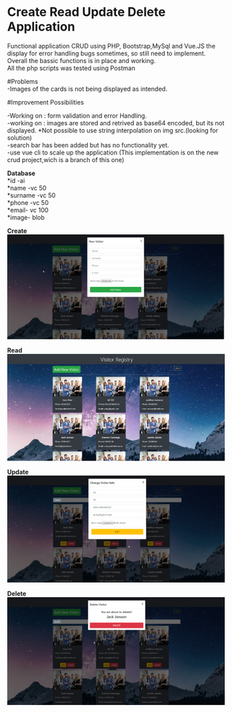 # Create Read Update Delete Application  
Functional application CRUD using PHP, Bootstrap,MySql and Vue.JS
the display for error handling bugs sometimes, so still need to implement.  
Overall the bassic functions is in place and working.  
All the php scripts was tested using Postman  

#Problems   
-Images of the cards is not being displayed as intended.

#Improvement Possibilities  

-Working on : form validation and error Handling.  
-working on : images are stored and retrived as base64 encoded, but its not displayed. *Not possible to use string interpolation on img src.(looking for solution)  
-search bar has been added but has no functionality yet.    
-use vue cli to scale up the application (This implementation is on the new crud project,wich is a branch of this one)      
 

**Database**   
*id -ai  
*name -vc 50  
*surname -vc 50  
*phone -vc 50  
*email- vc 100  
*image- blob  

**Create** 
![](/images/create.png)

**Read**
![](/images/read.jpg)

**Update**
![](/images/update.png)

**Delete**
![](/images/delete.png)
